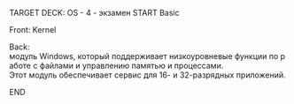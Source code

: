 TARGET DECK: OS - 4 - экзамен
START
Basic

Front: Kernel

Back: модуль Windows, который поддерживает низкоуровневые функции по работе с файлами и управлению памятью и процессами. 
Этот модуль обеспечивает сервис для 16- и 32-разрядных приложений.
<!--ID: 1663653688382-->
END